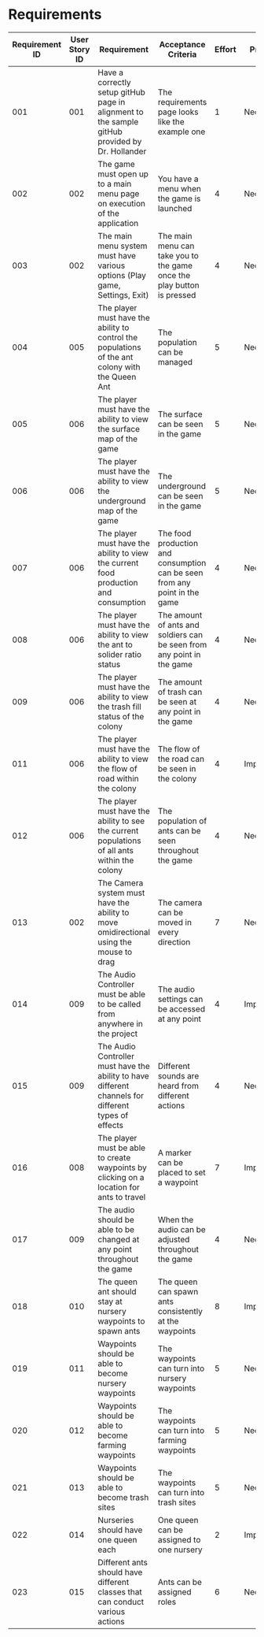 # Requirements

| Requirement ID | User Story ID | Requirement | Acceptance Criteria | Effort | Priority | Status |
|----------------|---------------|-------------|---------------------|--------|----------|--------|
|            001 |           001 | Have a correctly setup gitHub page in alignment to the sample gitHub provided by Dr. Hollander | The requirements page looks like the example one | 1 | Necessary | Satisfied | 
|            002 |           002 | The game must open up to a main menu page on execution of the application | You have a menu when the game is launched | 4 | Necessary | Satisfied | 
|            003 |           002 | The main menu system must have various options (Play game, Settings, Exit) | The main menu can take you to the game once the play button is pressed | 4 | Necessary | Satisfied | 
|            004 |           005 | The player must have the ability to control the populations of the ant colony with the Queen Ant | The population can be managed | 5 | Necessary | Satisfied | 
|            005 |           006 | The player must have the ability to view the surface map of the game | The surface can be seen in the game | 5 | Necessary | Satisfied | 
|            006 |           006 | The player must have the ability to view the underground map of the game | The underground can be seen in the game | 5 | Necessary | Satisfied | 
|            007 |           006 | The player must have the ability to view the current food production and consumption | The food production and consumption can be seen from any point in the game | 4 | Necesary | Satisfied | 
|            008 |           006 | The player must have the ability to view the ant to solider ratio status | The amount of ants and soldiers can be seen from any point in the game | 4 | Necessary | Satisfied | 
|            009 |           006 | The player must have the ability to view the trash fill status of the colony | The amount of trash can be seen at any point in the game | 4 | Necessary | Satisfied | 
|            011 |           006 | The player must have the ability to view the flow of road within the colony | The flow of the road can be seen in the colony | 4 | Important | Satisfied | 
|            012 |           006 | The player must have the ability to see the current populations of all ants within the colony | The population of ants can be seen throughout the game | 4 | Necessary | Satisfied | 
|            013 |           002 | The Camera system must have the ability to move omidirectional using the mouse to drag | The camera can be moved in every direction | 7 | Necessary | Satisfied |
|            014 |           009 | The Audio Controller must be able to be called from anywhere in the project | The audio settings can be accessed at any point | 4 | Important | Satisfied | 
|            015 |           009 | The Audio Controller must have the ability to have different channels for different types of effects | Different sounds are heard from different actions | 4 | Necessary | Satisfied |
|            016 |           008 | The player must be able to create waypoints by clicking on a location for ants to travel | A marker can be placed to set a waypoint | 7 | Important | Planned |
|            017 |           009 | The audio should be able to be changed at any point throughout the game | When the audio can be adjusted throughout the game | 4 | Necessary | Satisfied | 
|            018 |           010 | The queen ant should stay at nursery waypoints to spawn ants | The queen can spawn ants consistently at the waypoints | 8 | Important | Planned |
|            019 |           011 | Waypoints should be able to become nursery waypoints | The waypoints can turn into nursery waypoints | 5 | Necessary | Working | 
|            020 |           012 | Waypoints should be able to become farming waypoints | The waypoints can turn into farming waypoints | 5 | Necessary | Working |
|            021 |           013 | Waypoints should be able to become trash sites | The waypoints can turn into trash sites | 5 | Necessary | Working |
|            022 |           014 | Nurseries should have one queen each | One queen can be assigned to one nursery | 2 | Important | Planned | 
|            023 |           015 | Different ants should have different classes that can conduct various actions | Ants can be assigned roles | 6 | Necessary | Planned |
